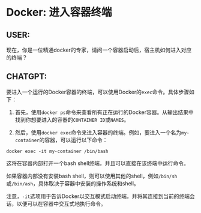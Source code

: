 # Docker: 进入容器终端

## USER:

现在，你是一位精通docker的专家，请问一个容器启动后，宿主机如何进入对应的终端？

## CHATGPT:

要进入一个运行的Docker容器的终端，可以使用Docker的`exec`命令。具体步骤如下：

1. 首先，使用`docker ps`命令来查看所有正在运行的Docker容器。从输出结果中找到你想要进入的容器的`CONTAINER ID`或`NAMES`。

2. 然后，使用`docker exec`命令来进入容器的终端。例如，要进入一个名为`my-container`的容器，可以运行以下命令：

```
docker exec -it my-container /bin/bash
```
这将在容器内部打开一个bash shell终端，并且可以直接在该终端中运行命令。

如果容器内部没有安装bash shell，则可以使用其他的shell，例如`/bin/sh`或`/bin/ash`，具体取决于容器中安装的操作系统和shell。

注意，`-it`选项用于告诉Docker以交互模式启动终端，并将其连接到当前的终端会话，以便可以在容器中交互式地执行命令。


